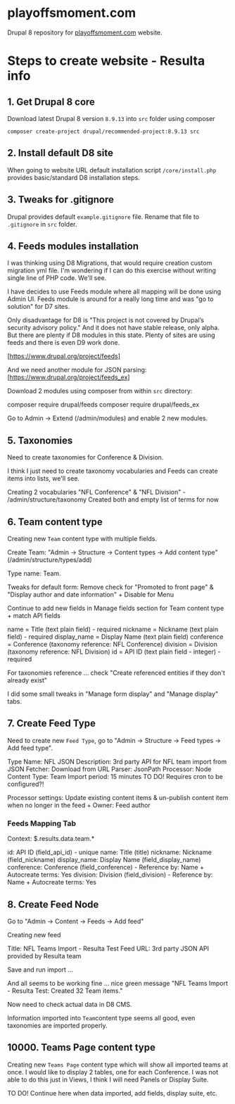 # playoffsmoment.com
Drupal 8 repository for <a href="http://www.playoffsmoment.com" target="_blank">playoffsmoment.com</a> website.


# Steps to create website - Resulta info

## 1. Get Drupal 8 core

Download latest Drupal 8 version `8.9.13` into `src` folder using composer

`composer create-project drupal/recommended-project:8.9.13 src`


## 2. Install default D8 site

When going to website URL default installation script `/core/install.php` provides basic/standard D8 installation steps.


## 3. Tweaks for .gitignore

Drupal provides default `example.gitignore` file. Rename that file to `.gitignore` in `src` folder.


## 4. Feeds modules installation

I was thinking using D8 Migrations, that would require creation custom migration yml file. 
I'm wondering if I can do this exercise without writing single line of PHP code. We'll see.

I have decides to use Feeds module where all mapping will be done using Admin UI. 
Feeds module is around for a really long time and was "go to solution" for D7 sites.

Only disadvantage for D8 is "This project is not covered by Drupal’s security advisory policy."
And it does not have stable release, only alpha. But there are plenty if D8 modules in this state.
Plenty of sites are using feeds and there is even D9 work done. 

[https://www.drupal.org/project/feeds]

And we need another module for JSON parsing: [https://www.drupal.org/project/feeds_ex]

Download 2 modules using composer from within `src` directory:

composer require drupal/feeds
composer require drupal/feeds_ex

Go to Admin -> Extend (/admin/modules) and enable 2 new modules.


## 5. Taxonomies

Need to create taxonomies for Conference & Division.

I think I just need to create taxonomy vocabularies and Feeds can create items into lists, we'll see.

Creating 2 vocabularies "NFL Conference" & "NFL Division" - /admin/structure/taxonomy
Created both and empty list of terms for now


## 6. Team content type

Creating new `Team` content type with multiple fields.

Create Team: "Admin -> Structure -> Content types -> Add content type" (/admin/structure/types/add)

Type name: Team.

Tweaks for default form: Remove check for "Promoted to front page" & "Display author and date information" + Disable for Menu

Continue to add new fields in Manage fields section for Team content type + match API fields

name = Title (text plain field) - required
nickname = Nickname (text plain field) - required
display_name = Display Name (text plain field)
conference = Conference (taxonomy reference: NFL Conference)
division = Division (taxonomy reference: NFL Division)
id = API ID (text plain field - integer) - required

For taxonomies reference ... check "Create referenced entities if they don't already exist"

I did some small tweaks in "Manage form display" and "Manage display" tabs.


## 7. Create Feed Type

Need to create new `Feed Type`, go to "Admin -> Structure -> Feed types -> Add feed type".

Type Name: NFL JSON
Description: 3rd party API for NFL team import from JSON
Fetcher: Download from URL
Parser: JsonPath
Processor: Node
Content Type: Team
Import period: 15 minutes
TO DO! Requires cron to be configured?!

Processor settings: Update existing content items & un-publish content item when no longer in the feed + Owner: Feed author

### Feeds Mapping Tab

Context: $.results.data.team.*

id: 			API ID (field_api_id) - unique
name: 			Title (title)
nickname: 		Nickname (field_nickname)
display_name: 	Display Name (field_display_name)
conference: 	Conference (field_conference) - Reference by: Name + Autocreate terms: Yes
division: 		Division (field_division) - Reference by: Name + Autocreate terms: Yes


## 8. Create Feed Node

Go to "Admin -> Content -> Feeds -> Add feed"

Creating new feed 

Title: NFL Teams Import - Resulta Test
Feed URL: 3rd party JSON API provided by Resulta team

Save and run import ... 

And all seems to be working fine ... nice green message "NFL Teams Import - Resulta Test: Created 32 Team items."

Now need to check actual data in D8 CMS.

Information imported into `Team`content type seems all good, even taxonomies are imported properly.


 








## 10000. Teams Page content type

Creating new `Teams Page` content type which will show all imported teams at once. 
I would like to display 2 tables, one for each Conference. I was not able to do this just in Views, I think I will need Panels or Display Suite.

TO DO! Continue here when data imported, add fields, display suite, etc.





